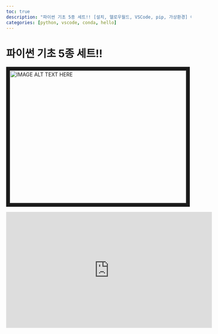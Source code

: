 ```yaml
---
toc: true
description: "파이썬 기초 5종 세트!! [설치, 헬로우월드, VSCode, pip, 가상환경] 이 모든 것을 한 영상에!!"
categories: [python, vscode, conda, hello]
---
```

# 파이썬 기초 5종 세트!!

<a href="http://www.youtube.com/watch?feature=player_embedded&v=7wrNy8fPkj4
" target="_blank"><img src="http://img.youtube.com/vi/7wrNy8fPkj4/0.jpg" 
alt="IMAGE ALT TEXT HERE" width="480" height="360" border="10" /></a>

<iframe width="560" height="315" src="https://www.youtube.com/embed/7wrNy8fPkj4" frameborder="0" allow="accelerometer; autoplay; encrypted-media; gyroscope; picture-in-picture" allowfullscreen></iframe>

